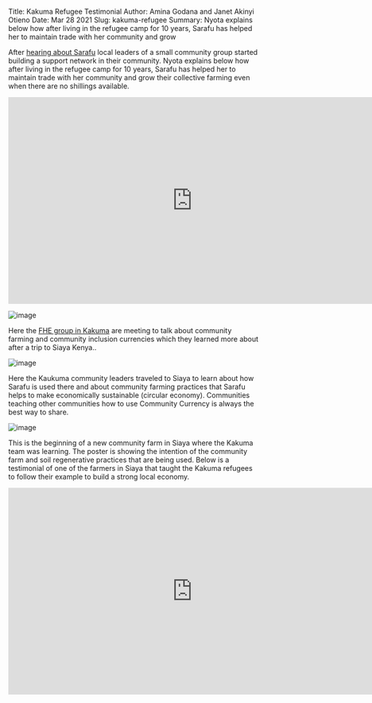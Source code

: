 Title: Kakuma Refugee Testimonial
Author: Amina Godana and Janet Akinyi Otieno
Date: Mar 28 2021
Slug: kakuma-refugee
Summary: Nyota explains below how after living in the refugee camp for 10 years, Sarafu has helped her to maintain trade with her community and grow

After [hearing about Sarafu](https://www.grassrootseconomics.org/post/refugee-economics-in-kakuma-kenya)
local leaders of a small community group started building a support
network in their community. Nyota explains below how after living in the
refugee camp for 10 years, Sarafu has helped her to maintain trade with
her community and grow their collective farming even when there are no
shillings available.

<iframe width="740" height="416" src="https://www.youtube.com/embed/9F71cGmPfbM" title="YouTube video player" frameborder="0" allow="accelerometer; autoplay; clipboard-write; encrypted-media; gyroscope; picture-in-picture" allowfullscreen></iframe>

![image](/images/blog/kakuma-refugee1.webp)

Here the [FHE group in Kakuma](https://www.grassrootseconomics.org/post/refugee-economics-in-kakuma-kenya)
are meeting to talk about community farming and community inclusion
currencies which they learned more about after a trip to Siaya Kenya..

![image](/images/blog/kakuma-refugee50.webp)

Here the Kaukuma community leaders traveled to Siaya to learn about how
Sarafu is used there and about community farming practices that Sarafu
helps to make economically sustainable (circular economy). Communities
teaching other communities how to use Community Currency is always the
best way to share.

![image](/images/blog/kakuma-refugee64.webp)

This is the beginning of a new community farm in Siaya where the Kakuma
team was learning. The poster is showing the intention of the community
farm and soil regenerative practices that are being used. Below is a
testimonial of one of the farmers in Siaya that taught the Kakuma
refugees to follow their example to build a strong local economy.

<iframe width="740" height="416" src="https://www.youtube.com/embed/mlcov4Gy_mI" title="YouTube video player" frameborder="0" allow="accelerometer; autoplay; clipboard-write; encrypted-media; gyroscope; picture-in-picture" allowfullscreen></iframe>
